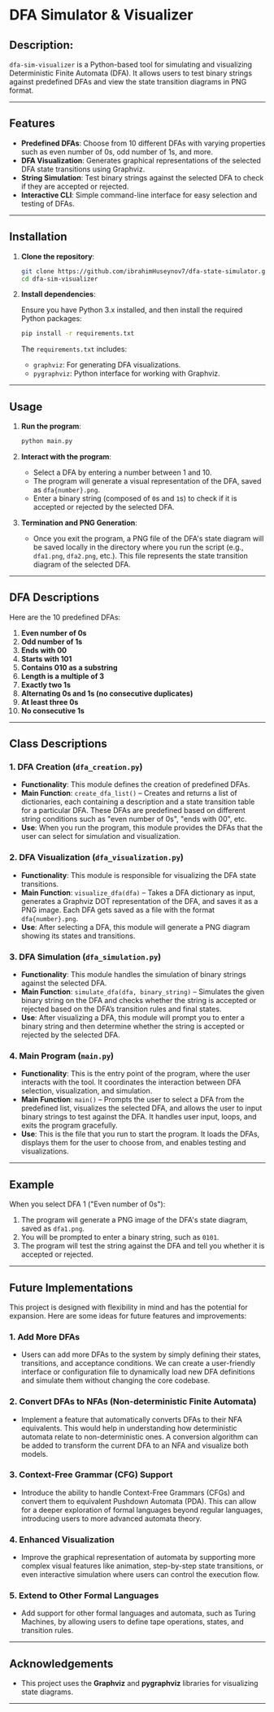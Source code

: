 
# DFA Simulator & Visualizer

## Description:
`dfa-sim-visualizer` is a Python-based tool for simulating and visualizing Deterministic Finite Automata (DFA). It allows users to test binary strings against predefined DFAs and view the state transition diagrams in PNG format.

---

## Features

- **Predefined DFAs**: Choose from 10 different DFAs with varying properties such as even number of 0s, odd number of 1s, and more.
- **DFA Visualization**: Generates graphical representations of the selected DFA state transitions using Graphviz.
- **String Simulation**: Test binary strings against the selected DFA to check if they are accepted or rejected.
- **Interactive CLI**: Simple command-line interface for easy selection and testing of DFAs.

---

## Installation

1. **Clone the repository**:

    ```bash
    git clone https://github.com/ibrahimHuseynov7/dfa-state-simulator.git
    cd dfa-sim-visualizer
    ```

2. **Install dependencies**:

    Ensure you have Python 3.x installed, and then install the required Python packages:

    ```bash
    pip install -r requirements.txt
    ```

    The `requirements.txt` includes:

    - `graphviz`: For generating DFA visualizations.
    - `pygraphviz`: Python interface for working with Graphviz.

---

## Usage

1. **Run the program**:

    ```bash
    python main.py
    ```

2. **Interact with the program**:
    - Select a DFA by entering a number between 1 and 10.
    - The program will generate a visual representation of the DFA, saved as `dfa{number}.png`.
    - Enter a binary string (composed of `0`s and `1`s) to check if it is accepted or rejected by the selected DFA.

3. **Termination and PNG Generation**:
    - Once you exit the program, a PNG file of the DFA's state diagram will be saved locally in the directory where you run the script (e.g., `dfa1.png`, `dfa2.png`, etc.). This file represents the state transition diagram of the selected DFA.

---

## DFA Descriptions

Here are the 10 predefined DFAs:

1. **Even number of 0s**
2. **Odd number of 1s**
3. **Ends with 00**
4. **Starts with 101**
5. **Contains 010 as a substring**
6. **Length is a multiple of 3**
7. **Exactly two 1s**
8. **Alternating 0s and 1s (no consecutive duplicates)**
9. **At least three 0s**
10. **No consecutive 1s**

---

## Class Descriptions

### 1. **DFA Creation (`dfa_creation.py`)**

   - **Functionality**: This module defines the creation of predefined DFAs.
   - **Main Function**: `create_dfa_list()` – Creates and returns a list of dictionaries, each containing a description and a state transition table for a particular DFA. These DFAs are predefined based on different string conditions such as "even number of 0s", "ends with 00", etc.
   - **Use**: When you run the program, this module provides the DFAs that the user can select for simulation and visualization.

### 2. **DFA Visualization (`dfa_visualization.py`)**

   - **Functionality**: This module is responsible for visualizing the DFA state transitions.
   - **Main Function**: `visualize_dfa(dfa)` – Takes a DFA dictionary as input, generates a Graphviz DOT representation of the DFA, and saves it as a PNG image. Each DFA gets saved as a file with the format `dfa{number}.png`.
   - **Use**: After selecting a DFA, this module will generate a PNG diagram showing its states and transitions.

### 3. **DFA Simulation (`dfa_simulation.py`)**

   - **Functionality**: This module handles the simulation of binary strings against the selected DFA.
   - **Main Function**: `simulate_dfa(dfa, binary_string)` – Simulates the given binary string on the DFA and checks whether the string is accepted or rejected based on the DFA’s transition rules and final states.
   - **Use**: After visualizing a DFA, this module will prompt you to enter a binary string and then determine whether the string is accepted or rejected by the selected DFA.

### 4. **Main Program (`main.py`)**

   - **Functionality**: This is the entry point of the program, where the user interacts with the tool. It coordinates the interaction between DFA selection, visualization, and simulation.
   - **Main Function**: `main()` – Prompts the user to select a DFA from the predefined list, visualizes the selected DFA, and allows the user to input binary strings to test against the DFA. It handles user input, loops, and exits the program gracefully.
   - **Use**: This is the file that you run to start the program. It loads the DFAs, displays them for the user to choose from, and enables testing and visualizations.

---

## Example

When you select DFA 1 ("Even number of 0s"):

1. The program will generate a PNG image of the DFA's state diagram, saved as `dfa1.png`.
2. You will be prompted to enter a binary string, such as `0101`.
3. The program will test the string against the DFA and tell you whether it is accepted or rejected.

---

## Future Implementations

This project is designed with flexibility in mind and has the potential for expansion. Here are some ideas for future features and improvements:

### 1. **Add More DFAs**
   - Users can add more DFAs to the system by simply defining their states, transitions, and acceptance conditions. We can create a user-friendly interface or configuration file to dynamically load new DFA definitions and simulate them without changing the core codebase.

### 2. **Convert DFAs to NFAs (Non-deterministic Finite Automata)**
   - Implement a feature that automatically converts DFAs to their NFA equivalents. This would help in understanding how deterministic automata relate to non-deterministic ones. A conversion algorithm can be added to transform the current DFA to an NFA and visualize both models.

### 3. **Context-Free Grammar (CFG) Support**
   - Introduce the ability to handle Context-Free Grammars (CFGs) and convert them to equivalent Pushdown Automata (PDA). This can allow for a deeper exploration of formal languages beyond regular languages, introducing users to more advanced automata theory.

### 4. **Enhanced Visualization**
   - Improve the graphical representation of automata by supporting more complex visual features like animation, step-by-step state transitions, or even interactive simulation where users can control the execution flow.

### 5. **Extend to Other Formal Languages**
   - Add support for other formal languages and automata, such as Turing Machines, by allowing users to define tape operations, states, and transition rules.

---

## Acknowledgements

- This project uses the **Graphviz** and **pygraphviz** libraries for visualizing state diagrams.

---
